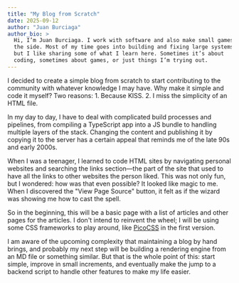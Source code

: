 ```yaml
---
title: "My Blog from Scratch"
date: 2025-09-12
author: "Juan Burciaga"
author_bio: >
  Hi, I’m Juan Burciaga. I work with software and also make small games on
  the side. Most of my time goes into building and fixing large systems,
  but I like sharing some of what I learn here. Sometimes it’s about
  coding, sometimes about games, or just things I’m trying out.
---
```


I decided to create a simple blog from scratch to start contributing
to the community with whatever knowledge I may have. Why make it
simple and code it myself? Two reasons: 1. Because KISS. 2. I miss
the simplicity of an HTML file.

In my day to day, I have to deal with complicated build processes
and pipelines, from compiling a TypeScript app into a JS bundle to
handling multiple layers of the stack. Changing the content and
publishing it by copying it to the server has a certain appeal that
reminds me of the late 90s and early 2000s.

When I was a teenager, I learned to code HTML sites by navigating
personal websites and searching the links section—the part of the
site that used to have all the links to other websites the person
liked. This was not only fun, but I wondered: how was that even
possible? It looked like magic to me. When I discovered the "View
Page Source" button, it felt as if the wizard was showing me how to
cast the spell.

So in the beginning, this will be a basic page with a list of
articles and other pages for the articles. I don't intend to
reinvent the wheel; I will be using some CSS frameworks to play
around, like [PicoCSS](https://picocss.com/) in the first
version.

I am aware of the upcoming complexity that maintaining a blog by
hand brings, and probably my next step will be building a rendering
engine from an MD file or something similar. But that is the whole
point of this: start simple, improve in small increments, and
eventually make the jump to a backend script to handle other
features to make my life easier.
